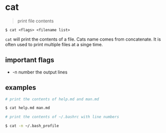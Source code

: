 # cat 
> print file contents  

`$ cat <flags> <filename list>`

`cat` will print the contents of a file. Cats name comes from concatenate. It is often used to print multiple files at a singe time.

## important flags
* -n number the output lines

## examples
``` sh
# print the contents of help.md and man.md

$ cat help.md man.md
```

``` sh
# print the contents of ~/.bashrc with line numbers

$ cat -n ~/.bash_profile
```
